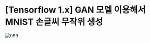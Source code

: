 # [Tensorflow 1.x] GAN 모델 이용해서 MNIST 손글씨 무작위 생성

![099](https://user-images.githubusercontent.com/52769104/97722586-23db5180-1b0e-11eb-8ffa-4f7669b7cec7.png)
